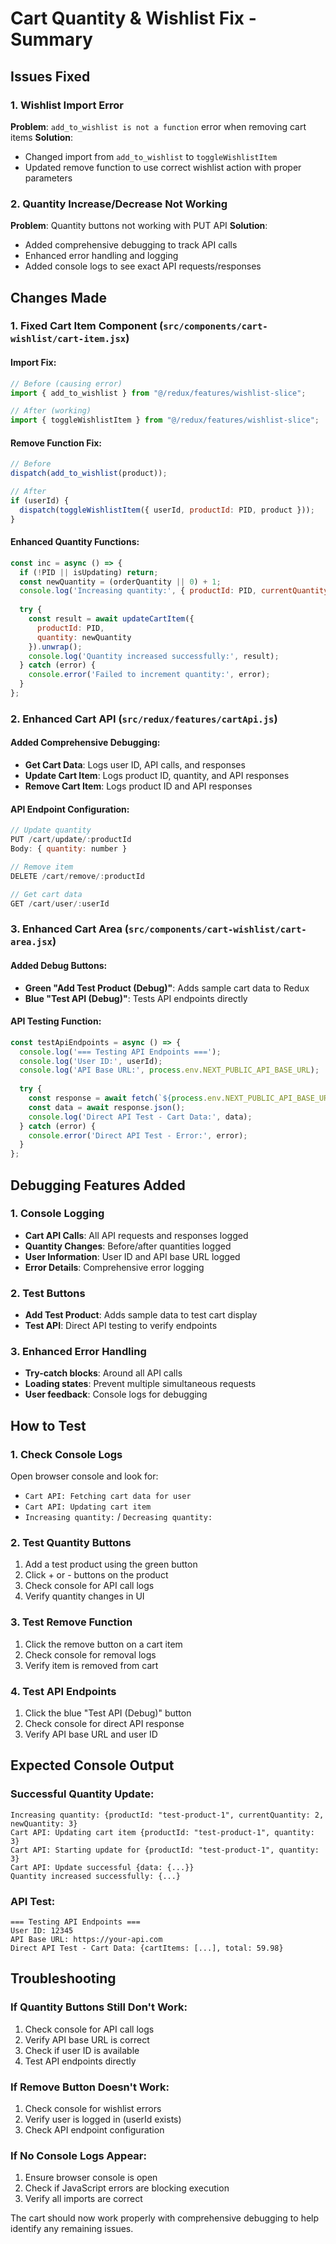 # Cart Quantity & Wishlist Fix - Summary

## Issues Fixed

### 1. Wishlist Import Error
**Problem**: `add_to_wishlist is not a function` error when removing cart items
**Solution**: 
- Changed import from `add_to_wishlist` to `toggleWishlistItem`
- Updated remove function to use correct wishlist action with proper parameters

### 2. Quantity Increase/Decrease Not Working
**Problem**: Quantity buttons not working with PUT API
**Solution**:
- Added comprehensive debugging to track API calls
- Enhanced error handling and logging
- Added console logs to see exact API requests/responses

## Changes Made

### 1. Fixed Cart Item Component (`src/components/cart-wishlist/cart-item.jsx`)

#### Import Fix:
```javascript
// Before (causing error)
import { add_to_wishlist } from "@/redux/features/wishlist-slice";

// After (working)
import { toggleWishlistItem } from "@/redux/features/wishlist-slice";
```

#### Remove Function Fix:
```javascript
// Before
dispatch(add_to_wishlist(product));

// After
if (userId) {
  dispatch(toggleWishlistItem({ userId, productId: PID, product }));
}
```

#### Enhanced Quantity Functions:
```javascript
const inc = async () => {
  if (!PID || isUpdating) return;
  const newQuantity = (orderQuantity || 0) + 1;
  console.log('Increasing quantity:', { productId: PID, currentQuantity: orderQuantity, newQuantity });
  
  try {
    const result = await updateCartItem({ 
      productId: PID, 
      quantity: newQuantity 
    }).unwrap();
    console.log('Quantity increased successfully:', result);
  } catch (error) {
    console.error('Failed to increment quantity:', error);
  }
};
```

### 2. Enhanced Cart API (`src/redux/features/cartApi.js`)

#### Added Comprehensive Debugging:
- **Get Cart Data**: Logs user ID, API calls, and responses
- **Update Cart Item**: Logs product ID, quantity, and API responses
- **Remove Cart Item**: Logs product ID and API responses

#### API Endpoint Configuration:
```javascript
// Update quantity
PUT /cart/update/:productId
Body: { quantity: number }

// Remove item
DELETE /cart/remove/:productId

// Get cart data
GET /cart/user/:userId
```

### 3. Enhanced Cart Area (`src/components/cart-wishlist/cart-area.jsx`)

#### Added Debug Buttons:
- **Green "Add Test Product (Debug)"**: Adds sample cart data to Redux
- **Blue "Test API (Debug)"**: Tests API endpoints directly

#### API Testing Function:
```javascript
const testApiEndpoints = async () => {
  console.log('=== Testing API Endpoints ===');
  console.log('User ID:', userId);
  console.log('API Base URL:', process.env.NEXT_PUBLIC_API_BASE_URL);
  
  try {
    const response = await fetch(`${process.env.NEXT_PUBLIC_API_BASE_URL}/cart/user/${userId}`);
    const data = await response.json();
    console.log('Direct API Test - Cart Data:', data);
  } catch (error) {
    console.error('Direct API Test - Error:', error);
  }
};
```

## Debugging Features Added

### 1. Console Logging
- **Cart API Calls**: All API requests and responses logged
- **Quantity Changes**: Before/after quantities logged
- **User Information**: User ID and API base URL logged
- **Error Details**: Comprehensive error logging

### 2. Test Buttons
- **Add Test Product**: Adds sample data to test cart display
- **Test API**: Direct API testing to verify endpoints

### 3. Enhanced Error Handling
- **Try-catch blocks**: Around all API calls
- **Loading states**: Prevent multiple simultaneous requests
- **User feedback**: Console logs for debugging

## How to Test

### 1. Check Console Logs
Open browser console and look for:
- `Cart API: Fetching cart data for user`
- `Cart API: Updating cart item`
- `Increasing quantity:` / `Decreasing quantity:`

### 2. Test Quantity Buttons
1. Add a test product using the green button
2. Click + or - buttons on the product
3. Check console for API call logs
4. Verify quantity changes in UI

### 3. Test Remove Function
1. Click the remove button on a cart item
2. Check console for removal logs
3. Verify item is removed from cart

### 4. Test API Endpoints
1. Click the blue "Test API (Debug)" button
2. Check console for direct API response
3. Verify API base URL and user ID

## Expected Console Output

### Successful Quantity Update:
```
Increasing quantity: {productId: "test-product-1", currentQuantity: 2, newQuantity: 3}
Cart API: Updating cart item {productId: "test-product-1", quantity: 3}
Cart API: Starting update for {productId: "test-product-1", quantity: 3}
Cart API: Update successful {data: {...}}
Quantity increased successfully: {...}
```

### API Test:
```
=== Testing API Endpoints ===
User ID: 12345
API Base URL: https://your-api.com
Direct API Test - Cart Data: {cartItems: [...], total: 59.98}
```

## Troubleshooting

### If Quantity Buttons Still Don't Work:
1. Check console for API call logs
2. Verify API base URL is correct
3. Check if user ID is available
4. Test API endpoints directly

### If Remove Button Doesn't Work:
1. Check console for wishlist errors
2. Verify user is logged in (userId exists)
3. Check API endpoint configuration

### If No Console Logs Appear:
1. Ensure browser console is open
2. Check if JavaScript errors are blocking execution
3. Verify all imports are correct

The cart should now work properly with comprehensive debugging to help identify any remaining issues.

